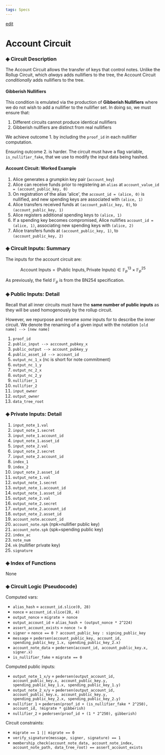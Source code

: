 ```yaml
---
tags: Specs
---
```

[edit](https://hackmd.io/1jn-lUazQcWjIaY7x6WZzg)

# Account Circuit

### ◈ Circuit Description

The Account Circuit allows the transfer of keys that control notes.
Unlike the Rollup Circuit, which *always* adds nullifiers to the tree, the Account Circuit *conditionally* adds nullifiers to the tree.

#### Gibberish Nullifiers

This condition is emulated via the production of **Gibberish Nullifiers** where we do not wish to add a nullifier to the nullifier set. In doing so, we must ensure that:

1. Different circuits cannot produce identical nullifiers
2. Gibberish nullfiers are distinct from real nullifiers

We achieve outcome 1. by including the `proof_id` in each nullifier computation. 

Ensuring outcome 2. is harder. The circuit must have a flag variable, `is_nullifier_fake`, that we use to modify the input data being hashed.

#### Account Circuit: Worked Example

1. Alice generates a grumpkin key pair (`account_key`)
1. Alice can receive funds prior to registering an `alias` at `account_value_id = (account_public_key, 0)`
1. On registration of the alias 'alice', the `account_id = (alice, 0)` is nullified, and new spending keys are associated with `(alice, 1)`
1. Alice transfers received funds at `(account_public_key, 0)`, to `(account_public_key, 1)`
1. Alice registers additional spending keys to `(alice, 1)`
1. If a spending key becomes compromised, Alice nullifies `account_id = (alice, 1)`, associating new spending keys with `(alice, 2)`
1. Alice transfers funds at `(account_public_key, 1)`, to `(account_public_key, 2)`

### ◈ Circuit Inputs: Summary

The inputs for the account circuit are:

$$ \text{Account Inputs} = (\text{Public Inputs}, \text{Private Inputs}) \in \mathbb{F}_p^{13} \times \mathbb{F}_p^{25}$$

As previously, the field $\mathbb{F}_p$ is from the BN254 specification.

### ◈ Public Inputs: Detail

Recall that all inner circuits must have the **same number of public inputs** as they will be used homogenously by the rollup circuit.

However, we repurpose and rename *some* inputs for to describe the inner circuit. We denote the renaming of a given input with the notation `[old name] --> [new name]`

1. `proof_id`
2. `public_input --> acccount_pubkey_x`
3. `public_output --> account_pubkey_y`
4. `public_asset_id --> account_id`
5. `output_nc_1_x`  (nc is short for note commitment)
6. `output_nc_1_y`
7. `output_nc_2_x`
8. `output_nc_2_y`
9. `nullifier_1`
10. `nullifier_2`
11. `input_owner`
12. `output_owner`
13. `data_tree_root`

### ◈ Private Inputs: Detail

1. `input_note_1.val`
2. `input_note_1.secret`
3. `input_note_1.account_id`
4. `input_note_1.asset_id`
5. `input_note_2.val`
6. `input_note_2.secret`
7. `input_note_2.account_id`
8. `index_1`
9. `index_2`
10. `input_note_2.asset_id`
11. `output_note_1.val`
12. `output_note_1.secret`
13. `output_note_1.account_id`
14. `output_note_1.asset_id`
15. `output_note_2.val`
16. `output_note_2.secret`
17. `output_note_2.account_id`
18. `output_note_2.asset_id`
19.  `account_note.account_id`
20.  `account_note.npk` (npk=nullifier public key)
21.  `account_note.spk` (spk=spending public key)
22.  `index_ac`
23.  `note_num`
24.  `nk` (nullifier private key)
25.  `signature`

### ◈ Index of Functions

None

### ◈ Circuit Logic (Pseudocode)


Computed vars:

- `alias_hash` = `account_id.slice(0, 28)`
- `nonce` = `account_id.slice(28, 4)`
- `output_nonce` = `migrate + nonce`
- `output_account_id` = `alias_hash + (output_nonce * 2^224)`
- `assert_account_exists` = `nonce != 0`
- `signer` = `nonce == 0 ? account_public_key : signing_public_key`
- `message` = `pedersen(account_public_key, account_id, spending_public_key_1.x, spending_public_key_2.x)`
- `account_note_data` = `pedersen(account_id, account_public_key.x, signer.x)`
- `is_nullifier_fake` = `migrate == 0`

Computed public inputs:
- `output_note_1_x/y` = `pedersen(output_account_id, account_public_key.x, account_public_key.y, spending_public_key_1.x, spending_public_key_1.y)`
- `output_note_2_x/y` = `pedersen(output_account_id, account_public_key.x, account_public_key.y, spending_public_key_2.x, spending_public_key_2.y)`
- `nullifier_1` = `pedersen(proof_id + (is_nullifier_fake * 2^250), account_id, !migrate * gibberish)`
- `nullifier_2` = `pedersen(proof_id + (1 * 2^250), gibberish)`

Circuit constraints:
- `migrate == 1 || migrate == 0`
- `verify_signature(message, signer, signature) == 1`
- `membership_check(account_note_data, account_note_index, account_note_path, data_tree_root) == assert_account_exists`
